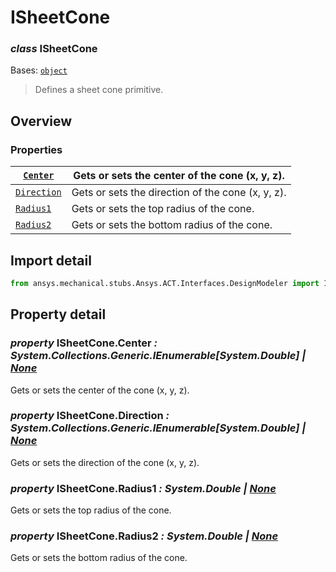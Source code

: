 <a id="isheetcone"></a>

# ISheetCone

<a id="ISheetCone"></a>

### *class* ISheetCone

Bases: [`object`](https://docs.python.org/3/library/functions.html#object)

> Defines a sheet cone primitive.

> <!-- !! processed by numpydoc !! -->

<a id="overview"></a>

## Overview

### Properties

| [`Center`](#ISheetCone.Center)       | Gets or sets the center of the cone (x, y, z).    |
|--------------------------------------|---------------------------------------------------|
| [`Direction`](#ISheetCone.Direction) | Gets or sets the direction of the cone (x, y, z). |
| [`Radius1`](#ISheetCone.Radius1)     | Gets or sets the top radius of the cone.          |
| [`Radius2`](#ISheetCone.Radius2)     | Gets or sets the bottom radius of the cone.       |

<a id="import-detail"></a>

## Import detail

```python
from ansys.mechanical.stubs.Ansys.ACT.Interfaces.DesignModeler import ISheetCone
```

<a id="property-detail"></a>

## Property detail

<a id="ISheetCone.Center"></a>

### *property* ISheetCone.Center *: System.Collections.Generic.IEnumerable[System.Double] | [None](https://docs.python.org/3/library/constants.html#None)*

Gets or sets the center of the cone (x, y, z).

<!-- !! processed by numpydoc !! -->

<a id="ISheetCone.Direction"></a>

### *property* ISheetCone.Direction *: System.Collections.Generic.IEnumerable[System.Double] | [None](https://docs.python.org/3/library/constants.html#None)*

Gets or sets the direction of the cone (x, y, z).

<!-- !! processed by numpydoc !! -->

<a id="ISheetCone.Radius1"></a>

### *property* ISheetCone.Radius1 *: System.Double | [None](https://docs.python.org/3/library/constants.html#None)*

Gets or sets the top radius of the cone.

<!-- !! processed by numpydoc !! -->

<a id="ISheetCone.Radius2"></a>

### *property* ISheetCone.Radius2 *: System.Double | [None](https://docs.python.org/3/library/constants.html#None)*

Gets or sets the bottom radius of the cone.

<!-- !! processed by numpydoc !! -->
